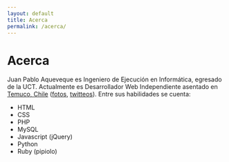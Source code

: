 ```yaml
---
layout: default
title: Acerca
permalink: /acerca/
---
```


<h1 class="page-header">Acerca</h1>

Juan Pablo Aqueveque es Ingeniero de Ejecución en Informática, egresado de la UCT. Actualmente es Desarrollador Web Independiente asentado en [Temuco, Chile][1] ([fotos][2], [twitteos][3]). Entre sus habilidades se cuenta:

* HTML
* CSS
* PHP
* MySQL
* Javascript (jQuery)
* Python
* Ruby (pipiolo)

[1]: https://maps.google.com/maps/place?ftid=0x9614d3cec21a2223:0xc2fa8887ff008408&q=-38.738017,-72.610806 "Temuco en google maps"
[2]: http://www.flickr.com/search/?q=temuco "Fotos de Temuco en Flickr"
[3]: https://twitter.com/search?q=temuco "Twitteos sobre Temuco"
